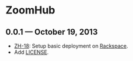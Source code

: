 # ZoomHub

## 0.0.1 — October 19, 2013

-   [ZH-18]:  Setup basic deployment on [Rackspace].
-   Add [LICENSE].


[Rackspace]: http://www.rackspace.com/
[LICENSE]: LICENSE

[ZH-18]: https://github.com/zoomhub/zoomhub/issues/18
